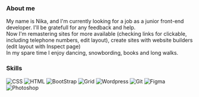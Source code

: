 ### About me

My name is Nika, and I'm currently looking for a job as a junior front-end developer.
I'll be gratefull for any feedback and help. \
Now I'm remastering sites for more available (checking links for clickable, including telephone numbers, edit layout), create sites with website builders (edit layout with Inspect page)  \
In my spare time I enjoy dancing, snowbording, books and long walks.


### Skills


![CSS](https://img.shields.io/badge/CSS-090909?style=for-the-badge)
![HTML](https://img.shields.io/badge/HTML-090909?style=for-the-badge)
![BootStrap](https://img.shields.io/badge/BootStrap-090909?style=for-the-badge)
![Grid](https://img.shields.io/badge/Grid-090909?style=for-the-badge)
![Wordpress](https://img.shields.io/badge/Wordpress-090909?style=for-the-badge)
![Git](https://img.shields.io/badge/Git-090909?style=for-the-badge)
![Figma](https://img.shields.io/badge/Figma-090909?style=for-the-badge)
![Photoshop](https://img.shields.io/badge/Photoshop-090909?style=for-the-badge)